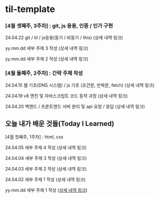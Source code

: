 # til-template

### [4월 셋째주, 3주차] : git, js 응용, 인증 / 인가 구현

24.04.22 git / til / js응용(동기 / 비동기 / this) (상세 내역 링크)

yy.mm.dd 세부 주제 3 작성 (상세 내역 링크)

yy.mm.dd 세부 주제 2 작성 (상세 내역 링크)

### [4월 둘째주, 2주차] : 간략 주제 작성

24.04.15 웹 기초(DNS 시스템) / js 기초 (조건문, 반복문, fetch) (상세 내역 링크)

24.04.19 v8 엔진 및 자바스크립트 코드 동작 과정 (상세 내역 링크)

24.04.20 백엔드 / 프론트엔드 서버 분리 및 api 요청 / 응답 (상세 내역 링크)

## 오늘 내가 배운 것들(Today I Learned)

[4월 첫째주, 1주차] : html, css

24.04.05 세부 주제 4 작성 (상세 내역 링크)

24.04.04 세부 주제 3 작성 (상세 내역 링크)

24.04.03 세부 주제 2 작성 (상세 내역 링크)

24.04.02 세부 주제 1 작성 (상세 내역 링크)

yy.mm.dd 세부 주제 1 작성 ([상세 내역 링크](https://github.com/kakao-cloud-edu-5/til-template/blob/main/Jan/yyyy-mm-dd))
